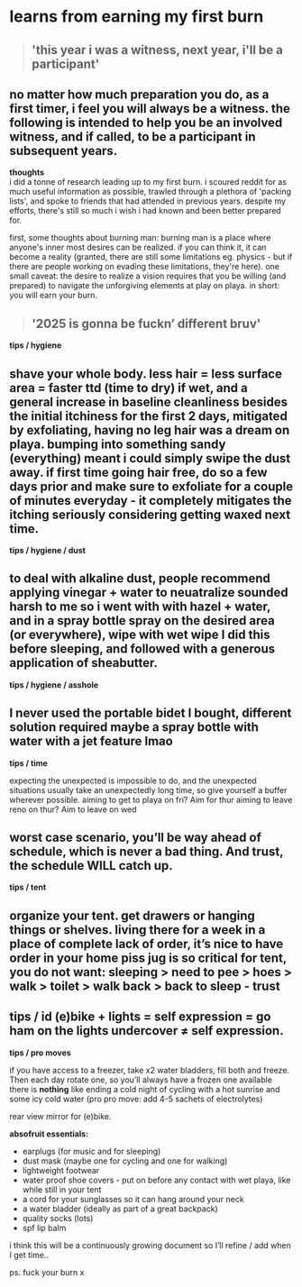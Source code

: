 # learns from earning my first burn  


> ## **'this year i was a witness, next year, i'll be a participant'**


no matter how much preparation you do, as a first timer, i feel you will always be a witness. the following is intended to help you be an involved witness, and if called, to be a participant in subsequent years.
---


**thoughts**  
i did a tonne of research leading up to my first burn. i scoured reddit for as much useful information as possible, trawled through a plethora of 'packing lists', and spoke to friends that had attended in previous years. despite my efforts, there's still so much i wish i had known and been better prepared for.

first, some thoughts about burning man:
burning man is a place where anyone's inner most desires can be realized. if you can think it, it can become a reality (granted, there are still some limitations eg. physics - but if there are people working on evading these limitations, they're here).
one small caveat: the desire to realize a vision requires that you be willing (and prepared) to navigate the unforgiving elements at play on playa.
in short: you will earn your burn.


> ## **'2025 is gonna be fuckn’ different bruv'**


**tips / hygiene**

shave your whole body. less hair = less surface area = faster ttd (time to dry) if wet, and a general increase in baseline cleanliness
besides the initial itchiness for the first 2 days, mitigated by exfoliating, having no leg hair was a dream on playa.
bumping into something sandy (everything) meant i could simply swipe the dust away.
if first time going hair free, do so a few days prior and make sure to exfoliate for a couple of minutes everyday - it completely mitigates the itching
seriously considering getting waxed next time.
---


**tips / hygiene / dust**

to deal with alkaline dust, people recommend applying vinegar + water to neuatralize
sounded harsh to me so i went with with hazel + water, and in a spray bottle
spray on the desired area (or everywhere), wipe with wet wipe
I did this before sleeping, and followed with a generous application of sheabutter.
---


**tips / hygiene / asshole**

I never used the portable bidet I bought, different solution required
maybe a spray bottle with water with a jet feature lmao
---


**tips / time**

expecting the unexpected is impossible to do, and the unexpected situations usually take an unexpectedly long time, so give yourself a buffer wherever possible.
aiming to get to playa on fri? Aim for thur
aiming to leave reno on thur? Aim to leave on wed

worst case scenario, you’ll be way ahead of schedule, which is never a bad thing. And trust, the schedule WILL catch up.
---


**tips / tent**

organize your tent. get drawers or hanging things or shelves. living there for a week in a place of complete lack of order, it’s nice to have order in your home
piss jug is so critical for tent, you do not want: sleeping > need to pee > hoes > walk > toilet > walk back > back to sleep - trust
---




**tips / id**
(e)bike + lights = self expression = go ham on the lights
undercover ≠ self expression.
---

**tips / pro moves**

if you have access to a freezer, take x2 water bladders, fill both and freeze. Then each day rotate one, so you’ll always have a frozen one available
there is **nothing** like ending a cold night of cycling with a hot sunrise and some icy cold water (pro pro move:  add 4-5 sachets of electrolytes)

rear view mirror for (e)bike. 


**absofruit essentials:**

- earplugs (for music and for sleeping)
- dust mask (maybe one for cycling and one for walking)
- lightweight footwear
- water proof shoe covers - put on before any contact with wet playa, like while still in your tent
- a cord for your sunglasses so it can hang around your neck
- a water bladder (ideally as part of a great backpack)
- quality socks (lots)
- spf lip balm  



i think this will be a continuously growing document so I’ll refine / add when I get time..

ps. fuck your burn x